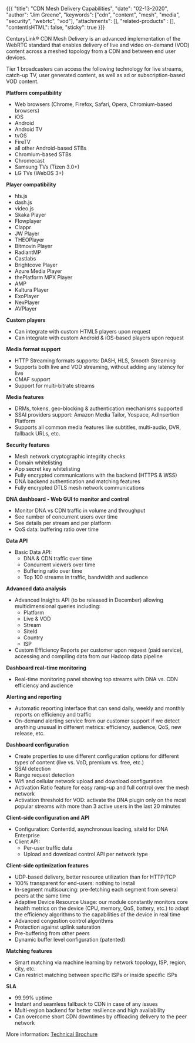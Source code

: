 {{{
  "title": "CDN Mesh Delivery Capabilities",
  "date": "02-13-2020",
  "author": "Jim Greene",
  "keywords": ["cdn", "content", "mesh", "media", "security", "webrtc", "vod"],
  "attachments": [],
  "related-products" : [],
  "contentIsHTML": false,
  "sticky": true
}}}

CenturyLink® CDN Mesh Delivery is an advanced implementation of the WebRTC standard that enables delivery of live and video on-demand (VOD) content across a meshed topology from a CDN and between end user devices.

Tier 1 broadcasters can access the following technology for live streams, catch-up TV, user generated content, as well as ad or subscription-based VOD content.

**Platform compatibility**

* Web browsers (Chrome, Firefox, Safari, Opera, Chromium-based browsers)
* iOS
* Android
* Android TV
* tvOS
* FireTV
* all other Android-based STBs
* Chromium-based STBs
* Chromecast
* Samsung TVs (Tizen 3.0+)
* LG TVs (WebOS 3+)

**Player compatibility**

* hls.js
* dash.js
* video.js
* Skaka Player
* Flowplayer
* Clappr
* JW Player
* THEOPlayer
* Bitmovin Player
* RadiantMP
* Castlabs
* Brightcove Player
* Azure Media Player
* thePlatform MPX Player
* AMP
* Kaltura Player
* ExoPlayer
* NexPlayer
* AVPlayer

**Custom players**

* Can integrate with custom HTML5 players upon request
* Can integrate with custom Android & iOS-based players upon request

**Media format support**

* HTTP Streaming formats supports: DASH, HLS, Smooth Streaming
* Supports both live and VOD streaming, without adding any latency for live
* CMAF support
* Support for multi-bitrate streams

**Media features**

* DRMs, tokens, geo-blocking & authentication mechanisms supported
* SSAI providers support: Amazon Media Tailor, Yospace, AdInsertion Platform
* Supports all common media features like subtitles, multi-audio, DVR, fallback URLs, etc.

**Security features**

* Mesh network cryptographic integrity checks
* Domain whitelisting
* App secret key whitelisting
* Fully encrypted communications with the backend (HTTPS & WSS)
* DNA backend authentication and matching features
* Fully encrypted DTLS mesh network communications

**DNA dashboard - Web GUI to monitor and control**

* Monitor DNA vs CDN traffic in volume and throughput
* See number of concurrent users over time
* See details per stream and per platform
* QoS data: buffering ratio over time

**Data API**

* Basic Data API:
   - DNA & CDN traffic over time
   - Concurrent viewers over time
   - Buffering ratio over time
   - Top 100 streams in traffic, bandwidth and audience

**Advanced data analysis**

* Advanced Insights API (to be released in December) allowing multidimensional queries including:
   - Platform
   - Live & VOD
   - Stream
   - SiteId
   - Country
   - ISP
* Custom Efficiency Reports per customer upon request (paid service), accessing and compiling data from our Hadoop data pipeline

**Dashboard real-time monitoring**

* Real-time monitoring panel showing top streams with DNA vs. CDN efficiency and audience

**Alerting and reporting**

* Automatic reporting interface that can send daily, weekly and monthly reports on efficiency and traffic
* On-demand alerting service from our customer support if we detect anything unusual in different metrics: efficiency, audience, QoS, new release, etc.

**Dashboard configuration**

* Create properties to use different configuration options for different types of content (live vs. VoD, premium vs. free, etc.)
* SSAI detection
* Range request detection
* Wifi and cellular network upload and download configuration
* Activation Ratio feature for easy ramp-up and full control over the mesh network
* Activation threshold for VOD: activate the DNA plugin only on the most popular streams with more than 3 active users in the last 20 minutes

**Client-side configuration and API**

* Configuration: ContentId, asynchronous loading, siteId for DNA Enterprise
* Client API:
   - Per-user traffic data
   - Upload and download control API per network type

**Client-side optimization features**

* UDP-based delivery, better resource utilization than for HTTP/TCP
* 100% transparent for end-users: nothing to install
* In-segment multisourcing: pre-fetching each segment from several peers at the same time
* Adaptive Device Resource Usage: our module constantly monitors core health metrics on the device (CPU, memory, QoS, battery, etc.) to adapt the efficiency algorithms to the capabilities of the device in real time
* Advanced congestion control algorithms
* Protection against uplink saturation
* Pre-buffering from other peers
* Dynamic buffer level configuration (patented)

**Matching features**

* Smart matching via machine learning by network topology, ISP, region, city, etc.
* Can restrict matching between specific ISPs or inside specific ISPs

**SLA**

* 99.99% uptime
* Instant and seamless fallback to CDN in case of any issues
* Multi-region backend for better resilience and high availability
* Can overcome short CDN downtimes by offloading delivery to the peer network

More information: [Technical Brochure](https://www.ctl.io/lp/resources/cdn-mesh-delivery-technical-brochure)
